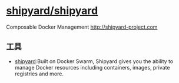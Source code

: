 # [shipyard/shipyard](https://github.com/shipyard/shipyard)

Composable Docker Management http://shipyard-project.com

## 工具

* [shipyard](https://shipyard-project.com/):Built on Docker Swarm, Shipyard gives you the ability to manage Docker resources including containers, images, private registries and more.
